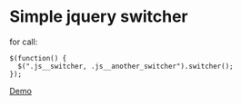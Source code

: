 # Simple jquery switcher

for call:

    $(function() {
      $(".js__switcher, .js__another_switcher").switcher();
    });

[Demo](http://nazz.me/example/jquery-switcher/)